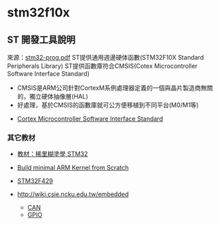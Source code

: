 # stm32f10x


## ST 開發工具說明

來源：[stm32-prog.pdf][1]
ST提供通用週邊硬体函數(STM32F10X Standard Peripherals Library)
ST提供函數庫符合CMSIS(Cotex Microcontroller Software Interface Standard)
 - CMSIS是ARM公司針對CortexM系例處理器定義的一個與晶片製造商無關的，獨立硬体抽像層(HAL)
 - 好處理，基於CMSIS的函數庫就可公方便移植到不同平台(M0/M1等)


* [Cortex Microcontroller Software Interface Standard][2]

### 其它教材

* [教材：稀里糊塗學 STM32][3]
* [Build minimal ARM Kernel from Scratch][4]
* [STM32F429][5]

* http://wiki.csie.ncku.edu.tw/embedded
    * [CAN][6]
    * [GPIO][7]

[1]:http://wiki.csie.ncku.edu.tw/embedded/Lab19/stm32-prog.pdf
[2]:http://www.vr.ncue.edu.tw/esa/b1011/CMSIS_Core.htm
[3]:http://wiki.csie.ncku.edu.tw/embedded/2012w7
[4]:https://paper.dropbox.com/doc/Build-minimal-ARM-Kernel-from-Scratch-9CQXvokHAXZSSlFMBp1t6
[5]:http://wiki.csie.ncku.edu.tw/embedded/STM32F429
[6]:http://wiki.csie.ncku.edu.tw/embedded/CAN
[7]:http://wiki.csie.ncku.edu.tw/embedded/GPIO
